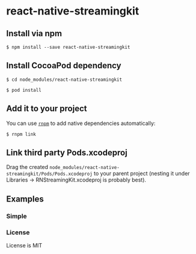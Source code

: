 # react-native-streamingkit

## Install via npm

`$ npm install --save react-native-streamingkit`

## Install CocoaPod dependency

`$ cd node_modules/react-native-streamingkit`

`$ pod install`

## Add it to your project

You can use [`rnpm`](https://github.com/rnpm/rnpm) to add native dependencies automatically:

`$ rnpm link`

## Link third party Pods.xcodeproj 

Drag the created `node_modules/react-native-streamingkit/Pods/Pods.xcodeproj` to your parent project (nesting it under Libraries -> RNStreamingKit.xcodeproj is probably best).

## Examples

### Simple

### License

License is MIT
